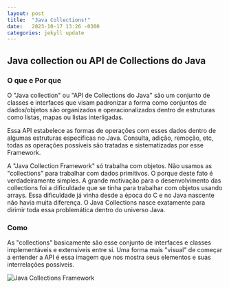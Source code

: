 ```yaml
---
layout: post
title:  "Java Collections!"
date:   2023-10-17 13:26 -0300
categories: jekyll update
---
```

## Java collection ou API de Collections do Java

### O que e Por que

O "Java collection" ou "API de Collections do Java" são um conjunto de classes e interfaces que visam padronizar a forma como conjuntos de dados/objetos são organizados e operacionalizados dentro de estruturas como listas, mapas ou listas interligadas. 

Essa API estabelece as formas de operações com esses dados dentro de algumas estruturas especificas no Java. Consulta, adição, remoção, etc, todas as operações possíveis são tratadas e sistematizadas por esse Framework. 

A "Java Collection Framework" só trabalha com objetos. Não usamos as "collections" para trabalhar com dados primitivos. O porque deste fato é verdadeiramente simples. A grande motivação para o desenvolvimento das collections foi a dificuldade que se tinha para trabalhar com objetos usando arrays. Essa dificuldade já vinha desde a época do C e no Java nascente não havia muita diferença. O Java Collections nasce exatamente para dirimir toda essa problemática dentro do universo Java.

### Como

As "collections" basicamente são esse conjunto de interfaces e classes implementáveis e extensíveis entre si. Uma forma mais "visual" de começar a entender a API é essa imagem que nos mostra seus elementos e suas interrelações possíveis. 

![Java Collections Framework](https://data-flair.training/blogs/wp-content/uploads/sites/2/2018/03/hierarchy-of-collection-framework-in-java.webp)



[jekyll-docs]: https://jekyllrb.com/docs/home
[jekyll-gh]:   https://github.com/jekyll/jekyll
[jekyll-talk]: https://talk.jekyllrb.com/
